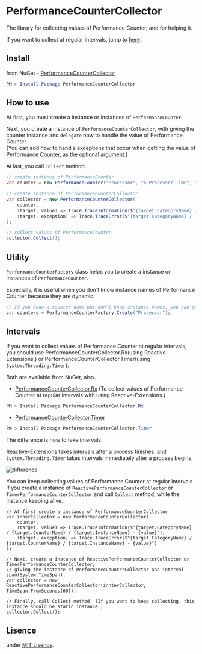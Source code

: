 # PerformanceCounterCollector

The library for collecting values of Performance Counter, and for helping it.

If you want to collect at regular intervals, jump to [here](https://github.com/ttakahari/PerformanceCounterCollector#intervals).

## Install

from NuGet - [PerformanceCounterCollector](https://www.nuget.org/packages/PerformanceCounterCollector/)

```ps1
PM > Install-Package PerformanceCounterCollector
```

## How to use

At first, you must create a instance or instances of ```PerformanceCounter```.

Next, you create a instance of ```PerformanceCounterCollector```, with giving the counter instance and ```delegate``` how to handle the value of Performance Counter.  
(You can add how to handle exceptions that occur when getting the value of Performance Counter, as the optional argument.)

At last, you call ```Collect``` method.

```csharp
// create instance of PerformanceCounter
var counter = new PerformanceCounter("Processor", "% Processor Time", "_Total");

// create instance of PerformanceCounterCollector
var collector = new PerformanceCounterCollector(
    counter,
    (target, value) => Trace.TraceInformation($"{target.CategoryName} / {target.CounterName} / {target.InstanceName} - {value}"),
    (target, exception) => Trace.TraceError($"{target.CategoryName} / {target.CounterName} / {target.InstanceName} - {value}")
);

// collect values of PerformanceCounter
collector.Collect();
```

## Utility

```PerformanceCounterFactory``` class helps you to create a instance or instances of ```PerformanceCounter```.

Especially, it is useful when you don't know instance names of Performance Counter because they are dynamic.

```csharp
// If you know a counter name but don't know instance names, you can take all counters with giving tha category name of Performance Counter.
var counters = PerformanceCounterFactory.Create("Processor");
```

## Intervals

If you want to collect values of Performance Counter at regular intervals, you should use PerformanceCounterCollector.Rx(using Reactive-Extensions.) or PerformanceCounterCollector.Timer(using ```System.Threading.Timer```).

Both are available from NuGet, also.

* [PerformanceCounterCollector.Rx](https://www.nuget.org/packages/PerformanceCounterCollector.Rx/) (To collect values of Performance Counter at regular intervals with using Reactive-Extensions.)

```ps1
PM > Install Package PerformanceCounterCollector.Rx
```

* [PerformanceCounterCollector.Timer](https://www.nuget.org/packages/PerformanceCounterCollector.Timer/)

```ps1
PM > Install Package PerformanceCounterCollector.Timer
```

The difference is how to take intervals.

Reactive-Extensions takes intervals after a process finishes, and ```System.Threading.Timer``` takes intervals immediately after a process begins.

![difference](https://github.com/ttakahari/PerformanceCounterCollector/doc/difference.png)

You can keep collecting values of Performance Counter at regular intervals if you create a instance of ```ReactivePerformanceCounterCollector``` or ```TimerPerformanceCounterCollector``` and call ```Collect``` method, while the instance keeping alive.

```charp
// At first create a instance of PerformanceCounterCollector
var innerCollector = new PerformanceCounterCollector(
    counter,
    (target, value) => Trace.TraceInformation($"{target.CategoryName} / {target.CounterName} / {target.InstanceName} - {value}"),
    (target, exception) => Trace.TraceError($"{target.CategoryName} / {target.CounterName} / {target.InstanceName} - {value}")
);

// Next, create a instance of ReactivePerformanceCounterCollector or TimerPerformanceCounterCollector,
// giving the instance of PerformanceCounterCollector and interval span(System.TimeSpan).
var collector = new ReactivePerformanceCounterCollector(innterCollector, TimeSpan.FromSeconds(60));

// Finally, call Collect method. (If you want to keep collecting, this instance should be static instance.)
collector.Collect();
```

## Lisence

under [MIT Lisence](https://opensource.org/licenses/MIT).